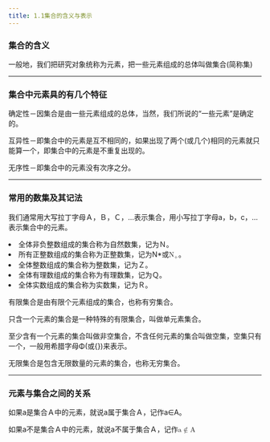 ```yaml
---
title: 1.1集合的含义与表示
---
```

### 集合的含义

一般地，我们把研究对象统称为元素，把一些元素组成的总体叫做集合(简称集)

---
### 集合中元素具的有几个特征
<p>确定性－因集合是由一些元素组成的总体，当然，我们所说的“一些元素”是确定的。</p>

<p>互异性－即集合中的元素是互不相同的，如果出现了两个(或几个)相同的元素就只能算一个，即集合中的元素是不重复出现的。</P>

<p>无序性－即集合中的元素没有次序之分。</p>

---

### 常用的数集及其记法

<p>我们通常用大写拉丁字母Ａ，Ｂ，Ｃ，…表示集合，用小写拉丁字母a，b，c，…表示集合中的元素。</p>
<p>
<li>全体非负整数组成的集合称为自然数集，记为Ｎ。</li>
<li>所有正整数组成的集合称为正整数集，记为N*或<math xmlns='http://www.w3.org/1998/Math/MathML'> <msub> <mrow> <mi> N </mi> </mrow> <mrow> <mo> + </mo> </mrow> </msub> </math>。</li>

<li>全体整数组成的集合称为整数集，记为Ｚ。</li>
<li>
全体有理数组成的集合称为有理数集，记为Ｑ。</li>

<li>全体实数组成的集合称为实数集，记为Ｒ。</li>

</p>

<p>
有限集合是由有限个元素组成的集合，也称有穷集合。</P>
<p>
只含一个元素的集合是一种特殊的有限集合，叫做单元素集合。</p>

<p>至少含有一个元素的集合叫做非空集合，不含任何元素的集合叫做空集，空集只有一个，一般用希腊字母Φ(或{})来表示。</P>
<p>
无限集合是包含无限数量的元素的集合，也称无穷集合。
</p>

---
### 元素与集合之间的关系

<p>如果a是集合Ａ中的元素，就说a属于集合Ａ，记作a∈A。</p>
<p>如果a不是集合Ａ中的元素，就说a不属于集合Ａ，记作<math xmlns='http://www.w3.org/1998/Math/MathML'> <mi> a </mi> <mo> &#x2209; </mo> <mi> A </mi> </math>

